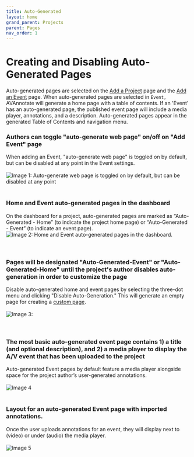 ```yaml
---
title: Auto-Generated
layout: home
grand_parent: Projects
parent: Pages
nav_order: 1
---
```

# Creating and Disabling Auto-Generated Pages 
Auto-generated pages are selected on the [Add a Project](https://avannotate.github.io/documentation/pages/creating_projects/) page and the [Add an Event](https://avannotate.github.io/documentation/pages/events/) page. When auto-generated pages are selected in `Event,` AVAnnotate will generate a home page with a table of contents. If an 'Event' has an auto-generated page, the published event page will include a media player, annotations, and a description. Auto-generated pages appear in the generated Table of Contents and navigation menu. 

### Authors can toggle "auto-generate web page" on/off on "Add Event" page
When adding an Event, "auto-generate web page" is toggled on by default, but can be disabled at any point in the Event settings.
<br><br>
![Image 1: Auto-generate web page is toggled on by default, but can be disabled at any point](../../assets/autoimage1.png)
<br><br>

### Home and Event auto-generated pages in the dashboard
On the dashboard for a project, auto-generated pages are marked as “Auto-Generated - Home” (to indicate the project home page) or “Auto-Generated - Event” (to indicate an event page).<br>
![Image 2: Home and Event auto-generated pages in the dashboard.](../../assets/autoimage2.png)
<br><br>
<br>

### Pages will be designated "Auto-Generated-Event" or "Auto-Generated-Home" until the project's author disables auto-generation in order to customize the page
Disable auto-generated home and event pages by selecting the three-dot menu and clicking "Disable Auto-Generation." This will generate an empty page for creating a [custom page](https://avannotate.github.io/documentation/pages/custom/).
<br><br>
![Image 3: ](../../assets/autoimage3.png) 
<br><br>
<br>

### The most basic auto-generated event page contains 1) a title (and optional description), and 2) a media player to display the A/V event that has been uploaded to the project
Auto-generated Event pages by default feature a media player alongside space for the project author’s user-generated annotations.
<br><br>
![Image 4](../../assets/autoimage4.png)
<br><br>

### Layout for an auto-generated Event page with imported annotations.
Once the user uploads annotations for an event, they will display next to (video) or under (audio) the media player.
<br><br>
![Image 5](../../assets/autoimage5.png)
<br><br>

